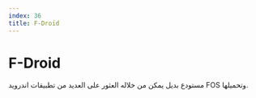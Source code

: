 ```yaml
---
index: 36
title: F-Droid
---
```

# F-Droid

مستودع بديل يمكن من خلاله العثور على العديد من تطبيقات اندرويد FOS وتحميلها.